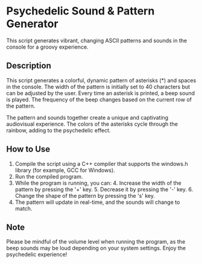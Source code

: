 # Psychedelic Sound & Pattern Generator
This script generates vibrant, changing ASCII patterns and sounds in the console for a groovy experience.

## Description
This script generates a colorful, dynamic pattern of asterisks (*) and spaces in the console. The width of the pattern is initially set to 40 characters but can be adjusted by the user. Every time an asterisk is printed, a beep sound is played. The frequency of the beep changes based on the current row of the pattern.

The pattern and sounds together create a unique and captivating audiovisual experience. The colors of the asterisks cycle through the rainbow, adding to the psychedelic effect.

## How to Use
1. Compile the script using a C++ compiler that supports the windows.h library (for example, GCC for Windows).
2. Run the compiled program.
3. While the program is running, you can:
	4. Increase the width of the pattern by pressing the '+' key.
	5. Decrease it by pressing the '-' key.
	6. Change the shape of the pattern by pressing the 's' key.
7. The pattern will update in real-time, and the sounds will change to match.

## Note
Please be mindful of the volume level when running the program, as the beep sounds may be loud depending on your system settings. Enjoy the psychedelic experience!